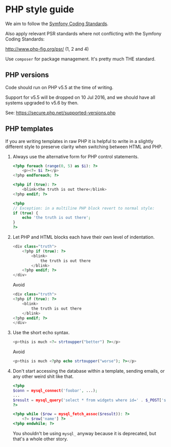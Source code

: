 # PHP style guide

We aim to follow the [Symfony Coding Standards](https://symfony.com/doc/current/contributing/code/standards.html).

Also apply relevant PSR standards where not conflicting with the Symfony Coding Standards:

http://www.php-fig.org/psr/ (1, 2 and 4)

Use `composer` for package management. It's pretty much THE standard.


## PHP versions

Code should run on PHP v5.5 at the time of writing.

Support for v5.5 will be dropped on 10 Jul 2016, and we should have all systems upgraded to v5.6 by then.

See: https://secure.php.net/supported-versions.php


## PHP templates

If you are writing templates in raw PHP it is helpful to write in a slightly different style to preserve clarity
when switching between HTML and PHP.

1. Always use the alternative form for PHP control statements.

    ```php
    <?php foreach (range(0, 5) as $i): ?>
        <p><?= $i ?></p>
    <?php endforeach; ?>

    <?php if (true): ?>
        <blink>the truth is out there</blink>
    <?php endif; ?>

    <?php
    // Exception: in a multiline PHP block revert to normal style:
    if (true) {
        echo 'the truth is out there';
    }
    ?>

    ```


2. Let PHP and HTML blocks each have their own level of indentation.

    ```php
    <div class="truth">
        <?php if (true): ?>
            <blink>
                the truth is out there
            </blink>
        <?php endif; ?>
    </div>
    ```
    
    Avoid
    
    ```php
    <div class="truth">
    <?php if (true): ?>
        <blink>
            the truth is out there
        </blink>
    <?php endif; ?>
    </div>
    ```

3. Use the short echo syntax.

    ```php
    <p>this is much <?= strtoupper("better") ?></p>
    ```

    Avoid

    ```php
    <p>this is much <?php echo strtoupper("worse"); ?></p>
    ```

4. Don't start accessing the database within a template, sending emails, or any other weird shit like that.

    ```php
    <?php
    $conn = mysql_connect('foobar', ...);
    ...
    $result = mysql_query('select * from widgets where id=' . $_POST['security_hole'], $conn);
    ?>
    
    <?php while ($row = mysql_fetch_assoc($result)): ?>
        <?= $row['name'] ?>
    <?php endwhile; ?>
    ```
    
    You shouldn't be using `mysql_` anyway because it is deprecated, but that's a whole other story.

